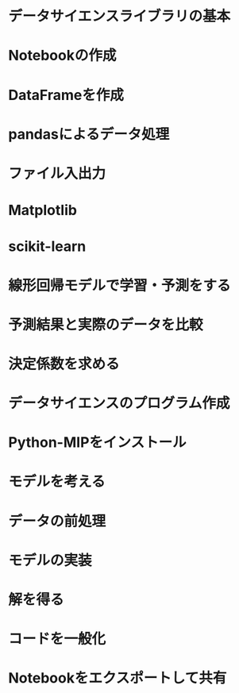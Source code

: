 # データサイエンスライブラリの基本
# Notebookの作成
# DataFrameを作成
# pandasによるデータ処理
# ファイル入出力
# Matplotlib
# scikit-learn
# 線形回帰モデルで学習・予測をする
# 予測結果と実際のデータを比較
# 決定係数を求める
# データサイエンスのプログラム作成
# Python-MIPをインストール
# モデルを考える
# データの前処理
# モデルの実装
# 解を得る
# コードを一般化
# Notebookをエクスポートして共有
